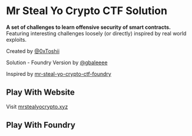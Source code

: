 # Mr Steal Yo Crypto CTF Solution

**A set of challenges to learn offensive security of smart contracts.** Featuring interesting challenges loosely (or directly) inspired by real world exploits.

Created by [@0xToshii](https://twitter.com/0xToshii)

Solution - Foundry Version by [@gbaleeee](https://twitter.com/gbaleeeee)

Inspired by [mr-steal-yo-crypto-ctf-foundry](https://github.com/vyorkin/mr-steal-yo-crypto-ctf-foundry)

## Play With Website

Visit [mrstealyocrypto.xyz](https://mrstealyocrypto.xyz)

## Play With Foundry



